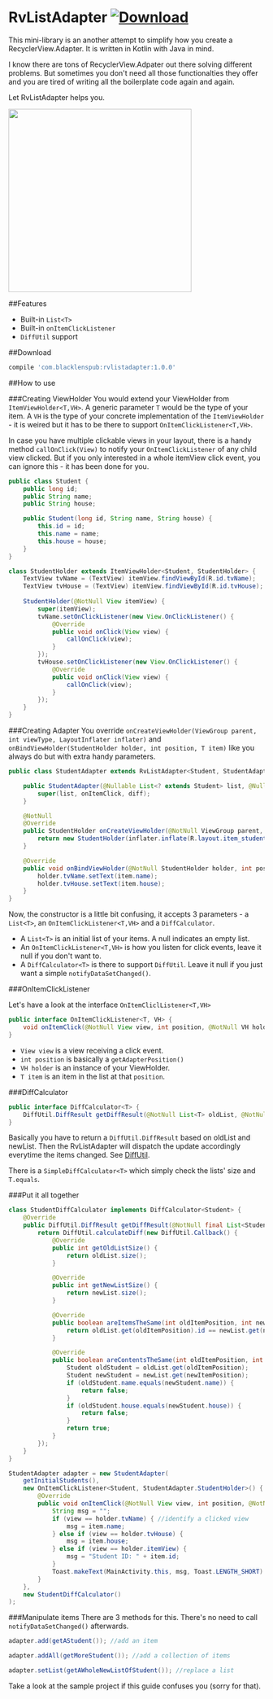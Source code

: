 # RvListAdapter [ ![Download](https://api.bintray.com/packages/blacklenspub/maven/rvlistadapter/images/download.svg) ](https://bintray.com/blacklenspub/maven/rvlistadapter/_latestVersion)
This mini-library is an another attempt to simplify how you create a RecyclerView.Adapter.
It is written in Kotlin with Java in mind.

I know there are tons of RecyclerView.Adpater out there solving different problems.
But sometimes you don't need all those functionalties they offer and you are tired of writing all the boilerplate code again and again.

Let RvListAdapter helps you.

<img src="https://cloud.githubusercontent.com/assets/20502146/22319779/79ceb91a-e3b8-11e6-8ef1-cdbf32887ff3.gif" width="360">

##Features
- Built-in `List<T>`
- Built-in `onItemClickListener`
- `DiffUtil` support

##Download
```gradle
compile 'com.blacklenspub:rvlistadapter:1.0.0'
```

##How to use

###Creating ViewHolder
You would extend your ViewHolder from `ItemViewHolder<T,VH>`.
A generic parameter `T` would be the type of your item. A `VH` is the type of your concrete implementation of the `ItemViewHolder` - it is weired but it has to be there to support `OnItemClickListener<T,VH>`.

In case you have multiple clickable views in your layout, there is a handy method `callOnClick(View)` to notify your `OnItemClickListener` of any child view clicked. But if you only interested in a whole itemView click event, you can ignore this - it has been done for you.

```java
public class Student {
    public long id;
    public String name;
    public String house;

    public Student(long id, String name, String house) {
        this.id = id;
        this.name = name;
        this.house = house;
    }
}

class StudentHolder extends ItemViewHolder<Student, StudentHolder> {
    TextView tvName = (TextView) itemView.findViewById(R.id.tvName);
    TextView tvHouse = (TextView) itemView.findViewById(R.id.tvHouse);
    
    StudentHolder(@NotNull View itemView) {
        super(itemView);
        tvName.setOnClickListener(new View.OnClickListener() {
            @Override
            public void onClick(View view) {
                callOnClick(view);
            }
        });
        tvHouse.setOnClickListener(new View.OnClickListener() {
            @Override
            public void onClick(View view) {
                callOnClick(view);
            }
        });
    }
}
```

###Creating Adapter
You override `onCreateViewHolder(ViewGroup parent, int viewType, LayoutInflater inflater)` and `onBindViewHolder(StudentHolder holder, int position, T item)` like you always do but with extra handy parameters.

```java
public class StudentAdapter extends RvListAdapter<Student, StudentAdapter.StudentHolder> {

    public StudentAdapter(@Nullable List<? extends Student> list, @Nullable OnItemClickListener<Student, StudentHolder> onItemClick, @Nullable DiffCalculator<Student> diff) {
        super(list, onItemClick, diff);
    }

    @NotNull
    @Override
    public StudentHolder onCreateViewHolder(@NotNull ViewGroup parent, int viewType, @NotNull LayoutInflater inflater) {
        return new StudentHolder(inflater.inflate(R.layout.item_student, parent, false));
    }

    @Override
    public void onBindViewHolder(@NotNull StudentHolder holder, int position, @NotNull Student item) {
        holder.tvName.setText(item.name);
        holder.tvHouse.setText(item.house);
    }
}
```

Now, the constructor is a little bit confusing, it accepts 3 parameters - a `List<T>`, an `OnItemClickListener<T,VH>` and a `DiffCalculator`.
- A `List<T>` is an initial list of your items. A null indicates an empty list.
- An `OnItemClickListener<T,VH>` is how you listen for click events, leave it null if you don't want to.
- A `DiffCalculator<T>` is there to support `DiffUtil`. Leave it null if you just want a simple `notifyDataSetChanged()`.

###OnItemClickListener

Let's have a look at the interface `OnItemCliclListener<T,VH>`

```java
public interface OnItemClickListener<T, VH> {
    void onItemClick(@NotNull View view, int position, @NotNull VH holder, @NotNull T item);
}
```
- `View view` is a view receiving a click event.
- `int position` is basically a `getAdapterPosition()`
- `VH holder` is an instance of your ViewHolder.
- `T item` is an item in the list at that `position`.

###DiffCalculator

```java
public interface DiffCalculator<T> {
    DiffUtil.DiffResult getDiffResult(@NotNull List<T> oldList, @NotNull List<T> newList);
}
```
Basically you have to return a `DiffUtil.DiffResult` based on oldList and newList. Then the RvListAdapter will dispatch the update accordingly everytime the items changed. See [DiffUtil](https://developer.android.com/reference/android/support/v7/util/DiffUtil.html).

There is a `SimpleDiffCalculator<T>` which simply check the lists' size and `T.equals`.

###Put it all together

```java
class StudentDiffCalculator implements DiffCalculator<Student> {
    @Override
    public DiffUtil.DiffResult getDiffResult(@NotNull final List<Student> oldList, @NotNull final List<Student> newList) {
        return DiffUtil.calculateDiff(new DiffUtil.Callback() {
            @Override
            public int getOldListSize() {
                return oldList.size();
            }

            @Override
            public int getNewListSize() {
                return newList.size();
            }

            @Override
            public boolean areItemsTheSame(int oldItemPosition, int newItemPosition) {
                return oldList.get(oldItemPosition).id == newList.get(newItemPosition).id;
            }

            @Override
            public boolean areContentsTheSame(int oldItemPosition, int newItemPosition) {
                Student oldStudent = oldList.get(oldItemPosition);
                Student newStudent = newList.get(newItemPosition);
                if (oldStudent.name.equals(newStudent.name)) {
                    return false;
                }
                if (oldStudent.house.equals(newStudent.house)) {
                    return false;
                }
                return true;
            }
        });
    }
}

StudentAdapter adapter = new StudentAdapter(
    getInitialStudents(),
    new OnItemClickListener<Student, StudentAdapter.StudentHolder>() {
        @Override
        public void onItemClick(@NotNull View view, int position, @NotNull StudentAdapter.StudentHolder holder, @NotNull Student item) {
            String msg = "";
            if (view == holder.tvName) { //identify a clicked view
                msg = item.name;
            } else if (view == holder.tvHouse) {
                msg = item.house;
            } else if (view == holder.itemView) {
                msg = "Student ID: " + item.id;
            }
            Toast.makeText(MainActivity.this, msg, Toast.LENGTH_SHORT).show();
        }
    },
    new StudentDiffCalculator()
);
```

###Manipulate items
There are 3 methods for this. There's no need to call `notifyDataSetChanged()` afterwards.
```java
adapter.add(getAStudent()); //add an item

adapter.addAll(getMoreStudent()); //add a collection of items

adapter.setList(getAWholeNewListOfStudent()); //replace a list
```

Take a look at the sample project if this guide confuses you (sorry for that).
